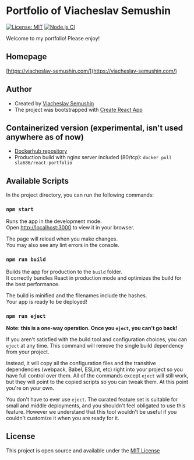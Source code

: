 # Portfolio of Viacheslav Semushin

[![License: MIT](https://img.shields.io/badge/License-MIT-blue.svg)](https://opensource.org/licenses/MIT)
[![Node.js CI](https://github.com/sla686/sla686.github.io/actions/workflows/node.js.yml/badge.svg?branch=master)](https://github.com/sla686/sla686.github.io/actions/workflows/node.js.yml)

Welcome to my portfolio! Please enjoy!

## Homepage

[https://viacheslav-semushin.com/](https://viacheslav-semushin.com/)

## Author

- Created by [Viacheslav Semushin](https://github.com/sla686)
- The project was bootstrapped with [Create React App](https://github.com/facebook/create-react-app)

## Containerized version (experimental, isn't used anywhere as of now)
- [Dockerhub repository](https://hub.docker.com/r/sla686/react-portfolio)
- Production build with nginx server included (80/tcp): `docker pull sla686/react-portfolio`

## Available Scripts

In the project directory, you can run the following commands:

### `npm start`

Runs the app in the development mode.\
Open [http://localhost:3000](http://localhost:3000) to view it in your browser.

The page will reload when you make changes.\
You may also see any lint errors in the console.

### `npm run build`

Builds the app for production to the `build` folder.\
It correctly bundles React in production mode and optimizes the build for the best performance.

The build is minified and the filenames include the hashes.\
Your app is ready to be deployed!

### `npm run eject`

**Note: this is a one-way operation. Once you `eject`, you can't go back!**

If you aren't satisfied with the build tool and configuration choices, you can `eject` at any time. This command will remove the single build dependency from your project.

Instead, it will copy all the configuration files and the transitive dependencies (webpack, Babel, ESLint, etc) right into your project so you have full control over them. All of the commands except `eject` will still work, but they will point to the copied scripts so you can tweak them. At this point you're on your own.

You don't have to ever use `eject`. The curated feature set is suitable for small and middle deployments, and you shouldn't feel obligated to use this feature. However we understand that this tool wouldn't be useful if you couldn't customize it when you are ready for it.

## License

This project is open source and available under the [MIT License](LICENSE)
